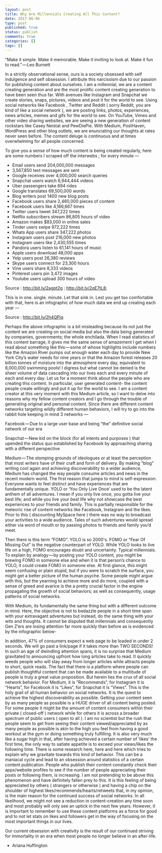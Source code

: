 ```yaml
---
layout: post
title: Why Are Millennials Creating All This Content?
date: 2017-06-06
type: post
published: true
status: publish
comments: true
categories: []
tags: []
---
```


“Make it simple. Make it memorable. Make it inviting to look at. Make it fun to read.” — Leo Burnett

In a strictly observational sense, ours is a society obsessed with self indulgence and self obsession. I attribute this narcissism due to our passion for publishing content about ourselves. I am a millennial, we are a content creating generation and are the most prolific content creating generation to have been seen thus far. With avenues like Instagram and Snapchat we create stories, snaps, pictures, videos and post it for the world to see. Using social networks like Facebook , Twitter and Reddit ( sorry Reddit, you are kind of like a social network ), we are posting links, photos, experiences, news articles, memes and gifs for the world to see. On YouTube, Vimeo and other video sharing websites, we are seeing a new generation of content rockstars like Casey Neistat and PewDiePie. With Medium, PostHaven, WordPress and other blog outlets, we are enunciating our thoughts at rates never seen before. The content deluge is continuous and at times overwhelming for all people concerned.

To give you a sense of how much content is being created regularly, here are some numbers I scraped off the interwebs ; for every minute —

- Email users send 204,000,000 messages
- 3,567,850 text messages are sent
- Google receives over 4,000,000 search queries
- Snapchat users watch 6,944,444 videos
- Uber passengers take 694 rides
- Google translates 69,500,000 words
- Blog writers post 1400 new blog posts
- Facebook users share 2,460,000 pieces of content
- Facebook users like 4,166,667 times
- Twitter users tweet 347,222 times
- Netflix subscribers stream 86,805 hours of video
- Amazon makes $83,000 in online sales
- Tinder users swipe 972,222 times
- Whats App users share 347,222 photos
- Instagram users post 216,000 new photos
- Instagram users like 2,430,555 times
- Pandora users listen to 61,141 hours of music
- Apple users download 48,000 apps
- Yelp users post 26,380 reviews
- Skype users connect for 23,300 hours
- Vine users share 8,333 videos
- Pinterest users pin 3,472 images
- Youtube users upload 300 hours of video

Source : http://bit.ly/2agpt2g ; http://bit.ly/2qE7tL8;

This is in one. single. minute. Let that sink in. Lest you get too comfortable with that, here is an infographic of how much data we end up creating each year —

Source : http://bit.ly/2h4QPjq

Perhaps the above infographic is a bit misleading because its not just the content we are creating on social media but also the data being generated by companies, governments; the whole enchilada. When I read statistics of this content barrage, it gives me the same sense of amazement I get when I read about something like this — some of whose highlights include numbers like the Amazon River pumps out enough water each day to provide New York City’s water needs for nine years or that the Amazon forest releases 20 billion tonnes of moisture into the atmosphere every day, equivalent to 8,000,000 swimming pools! I digress but what cannot be denied is the sheer volume of data cascading into our lives each and every minute of each and every day.
Let us for a moment think about the people who are creating this content. In particular, user generated content- the content people create willingly and put it up for the world to see. I am a content creator at this very moment with this Medium article, so I want to delve into reasons why my fellow content creators and I go through the trouble of generating original and personal content. Since there are different content networks targeting wildly different human behaviors, I will try to go into the rabbit hole keeping in mind 3 networks —

Facebook — Due to a large user base and being “the” definitive social network of our era

Snapchat — New kid on the block (for all intents and purposes ) that upended the status quo established by Facebook by approaching sharing with a different perspective

Medium — The stomping grounds of ideologues or at least the perception that most writers have of their craft and form of delivery. By making “blog” writing cool again and achieving discoverability to a wider audience, Medium has changed the way people consume articles and news in the recent modern world.
The first reason that jumps to mind is self-expression. Everyone wants to feel distinct and have experiences that are fundamentally unique. YOLO or ‘You Only Live Once’ used to be the latent anthem of all adventures. I mean if you only live once, you gotta live your best life; and while you live your best life why not showcase the best experiences to your friends and family. This is partially responsible for the meteoric rise of content networks like Facebook, Instagram and the likes. Prior to this ( discounting MySpace here ) there was no way to broadcast your activities to a wide audience. Tales of such adventures would spread either via word of mouth or by passing photos to friends and family you’d meet.

Then there is this term “FOMO”. YOLO is so 2000's. FOMO or “Fear Of Missing Out” is the negative counterpart of YOLO. While YOLO looks to live life on a high, FOMO encourages doubt and uncertainty. Typical millennials. To explain by analogy — by posting your YOLO content, you might be brewing FOMO in someone else and when it is that person’s chance to YOLO, it could create FOMO in someone else. At first glance, this might seem confusing or plain stupid, but if you were to scratch the surface, you might get a better picture of the human psyche. Some people might argue with this, but the yearning to achieve more and do more, coupled with a sense of greed and avarice is the a pretty crucial factor in the engine propagating the growth of social behaviors; as well as consequently, usage patterns of social networks.

With Medium, its fundamentally the same thing but with a different outcome in mind. Here, the objective is not to bedazzle people in a short time span with your extravagant adventures but instead, do the same thing with your wits and thoughts. It cannot be disputed that millennials and consequently Gen Z’ers are losing attention far more quickly than before as is evidenced by the infographic below-

In addition, 47% of consumers expect a web page to be loaded in under 2 seconds. We will go past a link/page if it takes more than TWO SECONDS! In such an age of dwindling attention spans, it is no surprise that Medium gravitated to announcing upfront how long articles take to read. It quickly weeds people who will stay away from longer articles while attracts people to short, quick reads. The fact that there is a platform where people can publish thoughtful content that can be made available to a multitude of people is truly a great value proposition. But herein lies the crux of all social network behavior.
For Medium, it is “Recommends”, for Instagram it is “Hearts”, for Facebook it is “Likes”, for Snapchat it is “Views”. This is the holy grail of all human behavior on social networks. It is the quest to achieve the highest discoverability as possible. Getting your content seen by as many people as possible is a HUGE driver of all content being posted. For some people it might be the amount of content consumers within their private ( closed-off ) network while for others it is across a broader spectrum of public users ( open to all ). I am no scientist but the rush that people seem to get from seeing their content viewed/appreciated by as many people as possible is akin to the high you feel from having a good workout at the gym or doing something truly fulfilling. It is also very much like a sugar high in that, after having achieved a certain number of ‘likes’ the first time, the only way to satiate appetite is to exceed your views/likes the following time. There is some research here, here and here which tries to explain why we gravitate towards this kind of behavior. This can be a maniacal cycle and lead to an obsession around statistics of a certain content publication. People who publish their content constantly check their apps/website profiles to see if the number of people appreciating their posts or following them, is increasing. I am not pretending to be above this phenomenon and have definitely fallen prey to this. It is this feeling of being appreciated by others ( strangers or otherwise ) and having a chip on the shoulder of highest likes/recommends/hearts/retweets that, in my opinion, is the main reason for the continued success of social networks.
In all likelihood, we might not see a reduction in content-creation any time soon and most probably will only see an uptick in the next few years. However, it is important to remember to use these content platforms as a force for good and to not let stats on likes and followers get in the way of focusing on the most important things in our lives.

Our current obsession with creativity is the result of our continued striving for immortality in an era when most people no longer believe in an after-life.
- Ariana Huffington
